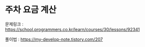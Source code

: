 # 주차 요금 계산

문제링크 : https://school.programmers.co.kr/learn/courses/30/lessons/92341

풀이법 : https://my-develop-note.tistory.com/207

